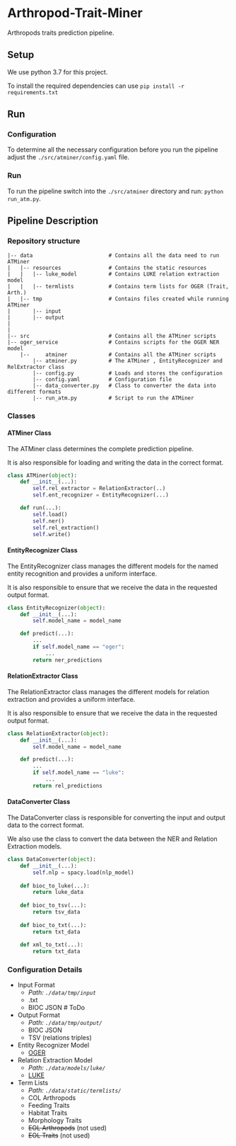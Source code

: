# Arthropod-Trait-Miner

Arthropods traits prediction pipeline.

## Setup

We use python 3.7 for this project.

To install the required dependencies can use `pip install -r requirements.txt`

## Run

### Configuration
   
To determine all the necessary configuration before you run the pipeline adjust the `./src/atminer/config.yaml` file.

### Run

To run the pipeline switch into the `./src/atminer` directory and run:
`python run_atm.py`.

## Pipeline Description

### Repository structure

```
|--	data						# Contains all the data need to run ATMiner
|	|-- resources				# Contains the static resources 
|	|	|-- luke_model			# Contains LUKE relation extraction model 
|	|	|-- termlists			# Contains term lists for OGER (Trait, Arth.) 
|	|-- tmp					    # Contains files created while running  ATMiner
|		|-- input
|		|-- output
|		
|		
|--	src						    # Contains all the ATMiner scripts	
|-- oger_service			    # Contains scripts for the OGER NER model
	|-- 	atminer				# Contains all the ATMiner scripts	
		|-- atminer.py			# The ATMiner , EntityRecognizer and RelExtractor class
		|-- config.py			# Loads and stores the configuration 
		|-- config.yaml		    # Configuration file
		|-- data_converter.py	# Class to converter the data into different formats
		|-- run_atm.py			# Script to run the ATMiner
```

### Classes
#### ATMiner Class
The ATMiner class determines the complete prediction pipeline.

It is also responsible for loading and writing the data in the correct format.
```python
class ATMiner(object):
    def __init__(...):
        self.rel_extractor = RelationExtractor(..)
        self.ent_recognizer = EntityRecognizer(...)

    def run(...):
        self.load()
        self.ner()
        self.rel_extraction() 
        self.write()  
```

#### EntityRecognizer Class

The EntityRecognizer class manages the different models for the named entity recognition and provides a uniform interface.

It is also responsible to ensure that we receive the data in the requested output format.

```python
class EntityRecognizer(object):
    def __init__(...):
        self.model_name = model_name

    def predict(...):
        ...
        if self.model_name == "oger":
            ...
	    return ner_predictions
```
#### RelationExtractor Class

The RelationExtractor class manages the different models for relation extraction and provides a uniform interface.

It is also responsible to ensure that we receive the data in the requested output format.

```python
class RelationExtractor(object):
    def __init__(...):
        self.model_name = model_name

    def predict(...):
        ...
        if self.model_name == "luke":
            ...
        return rel_predictions

```
#### DataConverter Class
The DataConverter class is responsible for converting the input and output data to the correct format.

We also use the class to convert the data between the NER and Relation Extraction models.
```python
class DataConverter(object):
    def __init__(...):
        self.nlp = spacy.load(nlp_model)
    
    def bioc_to_luke(...):
        return luke_data
        
    def bioc_to_tsv(...):
        return tsv_data
    
    def bioc_to_txt(...):
        return txt_data
    
    def xml_to_txt(...):
        return txt_data

```

### Configuration Details
- Input Format
  - *Path: `./data/tmp/input`*
  -   .txt
  -  BIOC JSON 		# ToDo
- Output Format
  - *Path: `./data/tmp/output/`*
  - BIOC JSON
  - TSV (relations triples)
- Entity Recognizer Model
  - [OGER](https://github.com/OntoGene/OGER)
- Relation Extraction Model
  - *Path: `./data/models/luke/`*
  - [LUKE](https://github.com/studio-ousia/luke)
- Term Lists
  - *Path: `./data/static/termlists/`*
  - COL Arthropods
  - Feeding Traits
  - Habitat Traits
  - Morphology Traits
  - ~~EOL Arthropods~~   (not used)
  - ~~EOL Traits~~		(not used)
